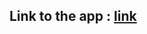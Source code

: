 ## Link to the app : [link](https://658b64b42ac877af57dd93a7--lambent-eclair-41d161.netlify.app/reviews/tt11116912)

